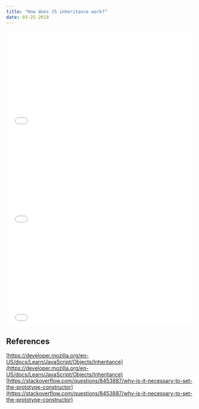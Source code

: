 ```yaml
---
title: "How does JS inheritance work?"
date: 03-25-2018
---
```


<iframe height="265" style="width: 100%;" scrolling="no" title="JS inheritance" src="//codepen.io/ozywuli/embed/NovwwB/?height=265&theme-id=dark&default-tab=js,result" frameborder="no" allowtransparency="true" allowfullscreen="true">
  See the Pen <a href='https://codepen.io/ozywuli/pen/NovwwB/'>JS inheritance</a> by ozywuli
  (<a href='https://codepen.io/ozywuli'>@ozywuli</a>) on <a href='https://codepen.io'>CodePen</a>.
</iframe>

<iframe height="265" style="width: 100%;" scrolling="no" title="JS Inheritance (question constructor)" src="//codepen.io/ozywuli/embed/rPzwpB/?height=265&theme-id=dark&default-tab=js,result" frameborder="no" allowtransparency="true" allowfullscreen="true">
  See the Pen <a href='https://codepen.io/ozywuli/pen/rPzwpB/'>JS Inheritance (question constructor)</a> by ozywuli
  (<a href='https://codepen.io/ozywuli'>@ozywuli</a>) on <a href='https://codepen.io'>CodePen</a>.
</iframe>

<iframe height="265" style="width: 100%;" scrolling="no" title="Classical inheritance with Object.create()" src="//codepen.io/ozywuli/embed/omewQZ/?height=265&theme-id=dark&default-tab=js,result" frameborder="no" allowtransparency="true" allowfullscreen="true">
  See the Pen <a href='https://codepen.io/ozywuli/pen/omewQZ/'>Classical inheritance with Object.create()</a> by ozywuli
  (<a href='https://codepen.io/ozywuli'>@ozywuli</a>) on <a href='https://codepen.io'>CodePen</a>.
</iframe>

## References

[https://developer.mozilla.org/en-US/docs/Learn/JavaScript/Objects/Inheritance](https://developer.mozilla.org/en-US/docs/Learn/JavaScript/Objects/Inheritance)
[https://stackoverflow.com/questions/8453887/why-is-it-necessary-to-set-the-prototype-constructor](https://stackoverflow.com/questions/8453887/why-is-it-necessary-to-set-the-prototype-constructor)